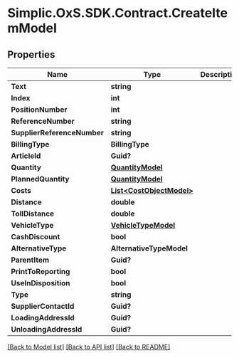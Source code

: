 # Simplic.OxS.SDK.Contract.CreateItemModel

## Properties

Name | Type | Description | Notes
------------ | ------------- | ------------- | -------------
**Text** | **string** |  | [optional] 
**Index** | **int** |  | [optional] 
**PositionNumber** | **int** |  | [optional] 
**ReferenceNumber** | **string** |  | [optional] 
**SupplierReferenceNumber** | **string** |  | [optional] 
**BillingType** | **BillingType** |  | [optional] 
**ArticleId** | **Guid?** |  | [optional] 
**Quantity** | [**QuantityModel**](QuantityModel.md) |  | [optional] 
**PlannedQuantity** | [**QuantityModel**](QuantityModel.md) |  | [optional] 
**Costs** | [**List&lt;CostObjectModel&gt;**](CostObjectModel.md) |  | [optional] 
**Distance** | **double** |  | [optional] 
**TollDistance** | **double** |  | [optional] 
**VehicleType** | [**VehicleTypeModel**](VehicleTypeModel.md) |  | [optional] 
**CashDiscount** | **bool** |  | [optional] 
**AlternativeType** | **AlternativeTypeModel** |  | [optional] 
**ParentItem** | **Guid?** |  | [optional] 
**PrintToReporting** | **bool** |  | [optional] 
**UseInDisposition** | **bool** |  | [optional] 
**Type** | **string** |  | [optional] 
**SupplierContactId** | **Guid?** |  | [optional] 
**LoadingAddressId** | **Guid?** |  | [optional] 
**UnloadingAddressId** | **Guid?** |  | [optional] 

[[Back to Model list]](../README.md#documentation-for-models) [[Back to API list]](../README.md#documentation-for-api-endpoints) [[Back to README]](../README.md)

